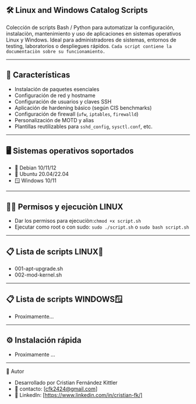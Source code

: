 ## 🛠️ Linux and Windows Catalog Scripts

Colección de scripts Bash / Python para automatizar la configuración, instalaciòn, mantenimiento y uso de aplicaciones en sistemas operativos Linux y Windows. 
Ideal para administradores de sistemas, entornos de testing, laboratorios o despliegues rápidos.
`Cada script contiene la documentaciòn sobre su funcionamiento.`

---

## 📌 Características

- Instalación de paquetes esenciales
- Configuración de red y hostname
- Configuración de usuarios y claves SSH
- Aplicación de hardening básico (según CIS benchmarks)
- Configuración de firewall (`ufw`, `iptables`, `firewalld`)
- Personalización de MOTD y alias
- Plantillas reutilizables para `sshd_config`, `sysctl.conf`, etc.

---

## 🖥️ Sistemas operativos soportados

- 🐧 Debian 10/11/12
- 🐧 Ubuntu 20.04/22.04
- 🪟 Windows 10/11

---

## 🤚🏽 Permisos y ejecuciòn LINUX

- Dar los permisos para ejecuciòn:`chmod +x script.sh`
- Ejecutar como root o con sudo: `sudo ./script.sh` o `sudo bash script.sh`

---

## 📋 Lista de scripts LINUX🐧

- 001-apt-upgrade.sh
- 002-mod-kernel.sh

---

## 📋 Lista de scripts WINDOWS🪟

- Proximamente...

---

## ⚙️ Instalación rápida

- Proximamente ...


---



🙋 Autor
- Desarrollado por Cristian Fernández Kittler
- 📧 contacto: [cfk2424@gmail.com]
- 🔗 LinkedIn: [https://www.linkedin.com/in/cristian-fk/] 
